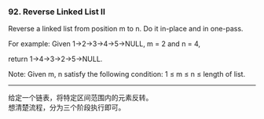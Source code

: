 ### 92. Reverse Linked List II

Reverse a linked list from position m to n. Do it in-place and in one-pass.

For example:
Given 1->2->3->4->5->NULL, m = 2 and n = 4,

return 1->4->3->2->5->NULL.

Note:
Given m, n satisfy the following condition:
1 ≤ m ≤ n ≤ length of list.

* * *

给定一个链表，将特定区间范围内的元素反转。   
想清楚流程，分为三个阶段执行即可。   


